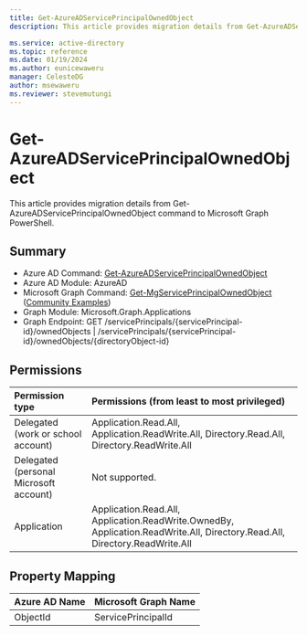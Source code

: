 ```yaml
---
title: Get-AzureADServicePrincipalOwnedObject
description: This article provides migration details from Get-AzureADServicePrincipalOwnedObject command to Microsoft Graph PowerShell.

ms.service: active-directory
ms.topic: reference
ms.date: 01/19/2024
ms.author: eunicewaweru
manager: CelesteDG
author: msewaweru
ms.reviewer: stevemutungi
---
```


# Get-AzureADServicePrincipalOwnedObject

This article provides migration details from Get-AzureADServicePrincipalOwnedObject command to Microsoft Graph PowerShell.

## Summary

+ Azure AD Command: [Get-AzureADServicePrincipalOwnedObject](/powershell/module/azuread/get-azureadserviceprincipalownedobject)
+ Azure AD Module: AzureAD
+ Microsoft Graph Command: [Get-MgServicePrincipalOwnedObject](/powershell/module/microsoft.graph.applications/get-mgserviceprincipalownedobject) ([Community Examples](https://github.com/orgs/msgraph/discussions?discussions_q=Get-MgServicePrincipalOwnedObject))
+ Graph Module: Microsoft.Graph.Applications
+ Graph Endpoint:  GET /servicePrincipals/{servicePrincipal-id}/ownedObjects | /servicePrincipals/{servicePrincipal-id}/ownedObjects/{directoryObject-id}

## Permissions

|Permission type      | Permissions (from least to most privileged)              |
|:--------------------|:---------------------------------------------------------|
|Delegated (work or school account) | Application.Read.All, Application.ReadWrite.All, Directory.Read.All, Directory.ReadWrite.All    |
|Delegated (personal Microsoft account) | Not supported.    |
|Application | Application.Read.All, Application.ReadWrite.OwnedBy, Application.ReadWrite.All, Directory.Read.All, Directory.ReadWrite.All |

## Property Mapping

|Azure AD Name|Microsoft Graph Name|
|---|---|
|ObjectId|ServicePrincipalId|